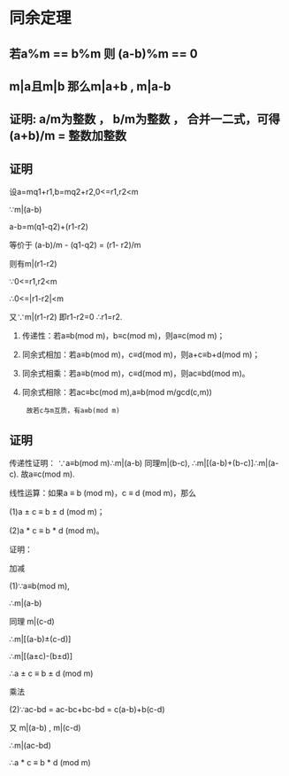 # 同余定理
## 若a%m == b%m   则  (a-b)%m == 0
## m|a且m|b   那么m|a+b   ,    m|a-b
证明:
a/m为整数 ， b/m为整数 ， 合并一二式，可得 (a+b)/m =  整数加整数
---
## 证明
设a=mq1+r1,b=mq2+r2,0<=r1,r2<m

∵m|(a-b)

a-b=m(q1-q2)+(r1-r2)

等价于 (a-b)/m - (q1-q2) = (r1- r2)/m

则有m|(r1-r2)

∵0<=r1,r2<m

∴0<=|r1-r2|<m

又∵m|(r1-r2)  即r1-r2=0
∴r1=r2.
1. 传递性：若a≡b(mod m)，b≡c(mod m)，则a≡c(mod m)；
2. 同余式相加：若a≡b(mod m)，c≡d(mod m)，则a+c≡b+d(mod m)；
3. 同余式相乘：若a≡b(mod m)，c≡d(mod m)，则ac≡bd(mod m)。
4. 同余式相除：若ac≡bc(mod m),a≡b(mod m/gcd(c,m))
        
        故若c与m互质，有a≡b(mod m)

## 证明
传递性证明：
∵a≡b(mod m)∴m|(a-b) 同理m|(b-c),
∴m|[(a-b)+(b-c)]∴m|(a-c).
故a≡c(mod m).

线性运算：如果a ≡ b (mod m)，c ≡ d (mod m)，那么

(1)a ± c ≡ b ± d (mod m)；

(2)a * c ≡ b * d (mod m)。

证明：

加减
             
(1)∵a≡b(mod m),

∴m|(a-b)

同理 m|(c-d)

∴m|[(a-b)±(c-d)]

∴m|[(a±c)-(b±d)]

∴a ± c ≡ b ± d (mod m)

乘法

(2)∵ac-bd = ac-bc+bc-bd = c(a-b)+b(c-d)

又 m|(a-b) , m|(c-d)

∴m|(ac-bd)

∴a * c ≡ b * d (mod m)